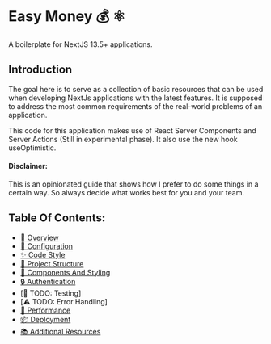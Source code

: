 # Easy Money 💰 ⚛️

A boilerplate for NextJS 13.5+ applications.

## Introduction

The goal here is to serve as a collection of basic resources that can be used when developing NextJs applications with the latest features. It is supposed to address the most common requirements of the real-world problems of an application.

This code for this application makes use of React Server Components and Server Actions (Still in experimental phase). It also use the new hook useOptimistic.

#### Disclaimer:

This is an opinionated guide that shows how I prefer to do some things in a certain way. So always decide what works best for you and your team.

## Table Of Contents:

- [📡 Overview](docs/overview.md)
- [🔧 Configuration](docs/configuration.md)
- [✨ Code Style](docs/code-style.md)
- [📁 Project Structure](https://nextjs.org/docs/getting-started/project-structure)
- [🌈 Components And Styling](docs/components-and-styling.md)
- [🔒 Authentication](https://clerk.com/)
- [🤖 TODO: Testing]
- [⚠️ TODO: Error Handling]
- [🚀 Performance](https://nextjs.org/docs/app/building-your-application/optimizing)
- [📦 Deployment](docs/deployment.md)
- [📚 Additional Resources](docs/resources.md)